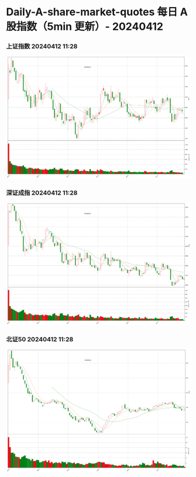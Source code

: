 
# Daily-A-share-market-quotes 每日 A 股指数（5min 更新）- 20240412

### 上证指数 20240412 11:28
![](./fig/2024/4/20240412-sh000001.png)

### 深证成指 20240412 11:28
![](./fig/2024/4/20240412-sz399001.png)

### 北证50 20240412 11:28
![](./fig/2024/4/20240412-bj899050.png)
